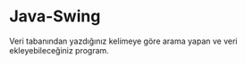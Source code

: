 # Java-Swing
Veri tabanından yazdığınız kelimeye göre arama yapan ve veri ekleyebileceğiniz program.
